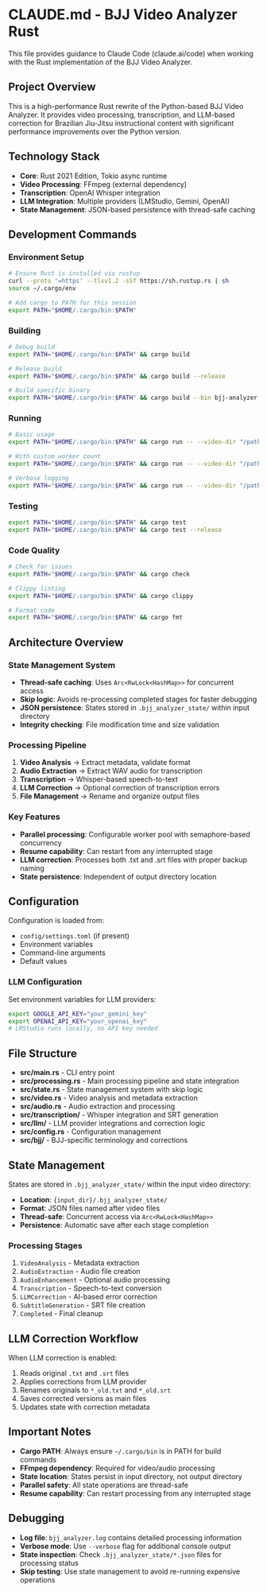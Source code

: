 # CLAUDE.md - BJJ Video Analyzer Rust

This file provides guidance to Claude Code (claude.ai/code) when working with the Rust implementation of the BJJ Video Analyzer.

## Project Overview

This is a high-performance Rust rewrite of the Python-based BJJ Video Analyzer. It provides video processing, transcription, and LLM-based correction for Brazilian Jiu-Jitsu instructional content with significant performance improvements over the Python version.

## Technology Stack

- **Core**: Rust 2021 Edition, Tokio async runtime
- **Video Processing**: FFmpeg (external dependency)
- **Transcription**: OpenAI Whisper integration
- **LLM Integration**: Multiple providers (LMStudio, Gemini, OpenAI)
- **State Management**: JSON-based persistence with thread-safe caching

## Development Commands

### Environment Setup
```bash
# Ensure Rust is installed via rustup
curl --proto '=https' --tlsv1.2 -sSf https://sh.rustup.rs | sh
source ~/.cargo/env

# Add cargo to PATH for this session
export PATH="$HOME/.cargo/bin:$PATH"
```

### Building
```bash
# Debug build
export PATH="$HOME/.cargo/bin:$PATH" && cargo build

# Release build
export PATH="$HOME/.cargo/bin:$PATH" && cargo build --release

# Build specific binary
export PATH="$HOME/.cargo/bin:$PATH" && cargo build --bin bjj-analyzer
```

### Running
```bash
# Basic usage
export PATH="$HOME/.cargo/bin:$PATH" && cargo run -- --video-dir "/path/to/videos" --output-dir "./output"

# With custom worker count
export PATH="$HOME/.cargo/bin:$PATH" && cargo run -- --video-dir "/path/to/videos" --workers 8

# Verbose logging
export PATH="$HOME/.cargo/bin:$PATH" && cargo run -- --video-dir "/path/to/videos" --verbose
```

### Testing
```bash
export PATH="$HOME/.cargo/bin:$PATH" && cargo test
export PATH="$HOME/.cargo/bin:$PATH" && cargo test --release
```

### Code Quality
```bash
# Check for issues
export PATH="$HOME/.cargo/bin:$PATH" && cargo check

# Clippy linting
export PATH="$HOME/.cargo/bin:$PATH" && cargo clippy

# Format code
export PATH="$HOME/.cargo/bin:$PATH" && cargo fmt
```

## Architecture Overview

### State Management System
- **Thread-safe caching**: Uses `Arc<RwLock<HashMap>>` for concurrent access
- **Skip logic**: Avoids re-processing completed stages for faster debugging
- **JSON persistence**: States stored in `.bjj_analyzer_state/` within input directory
- **Integrity checking**: File modification time and size validation

### Processing Pipeline
1. **Video Analysis** → Extract metadata, validate format
2. **Audio Extraction** → Extract WAV audio for transcription
3. **Transcription** → Whisper-based speech-to-text
4. **LLM Correction** → Optional correction of transcription errors
5. **File Management** → Rename and organize output files

### Key Features
- **Parallel processing**: Configurable worker pool with semaphore-based concurrency
- **Resume capability**: Can restart from any interrupted stage
- **LLM correction**: Processes both .txt and .srt files with proper backup naming
- **State persistence**: Independent of output directory location

## Configuration

Configuration is loaded from:
- `config/settings.toml` (if present)
- Environment variables
- Command-line arguments
- Default values

### LLM Configuration
Set environment variables for LLM providers:
```bash
export GOOGLE_API_KEY="your_gemini_key"
export OPENAI_API_KEY="your_openai_key"
# LMStudio runs locally, no API key needed
```

## File Structure

- **src/main.rs** - CLI entry point
- **src/processing.rs** - Main processing pipeline and state integration
- **src/state.rs** - State management system with skip logic
- **src/video.rs** - Video analysis and metadata extraction
- **src/audio.rs** - Audio extraction and processing
- **src/transcription/** - Whisper integration and SRT generation
- **src/llm/** - LLM provider integrations and correction logic
- **src/config.rs** - Configuration management
- **src/bjj/** - BJJ-specific terminology and corrections

## State Management

States are stored in `.bjj_analyzer_state/` within the input video directory:
- **Location**: `{input_dir}/.bjj_analyzer_state/`
- **Format**: JSON files named after video files
- **Thread-safe**: Concurrent access via `Arc<RwLock<HashMap>>`
- **Persistence**: Automatic save after each stage completion

### Processing Stages
1. `VideoAnalysis` - Metadata extraction
2. `AudioExtraction` - Audio file creation
3. `AudioEnhancement` - Optional audio processing
4. `Transcription` - Speech-to-text conversion
5. `LLMCorrection` - AI-based error correction
6. `SubtitleGeneration` - SRT file creation
7. `Completed` - Final cleanup

## LLM Correction Workflow

When LLM correction is enabled:
1. Reads original `.txt` and `.srt` files
2. Applies corrections from LLM provider
3. Renames originals to `*_old.txt` and `*_old.srt`
4. Saves corrected versions as main files
5. Updates state with correction metadata

## Important Notes

- **Cargo PATH**: Always ensure `~/.cargo/bin` is in PATH for build commands
- **FFmpeg dependency**: Required for video/audio processing
- **State location**: States persist in input directory, not output directory
- **Parallel safety**: All state operations are thread-safe
- **Resume capability**: Can restart processing from any interrupted stage

## Debugging

- **Log file**: `bjj_analyzer.log` contains detailed processing information
- **Verbose mode**: Use `--verbose` flag for additional console output
- **State inspection**: Check `.bjj_analyzer_state/*.json` files for processing status
- **Skip testing**: Use state management to avoid re-running expensive operations